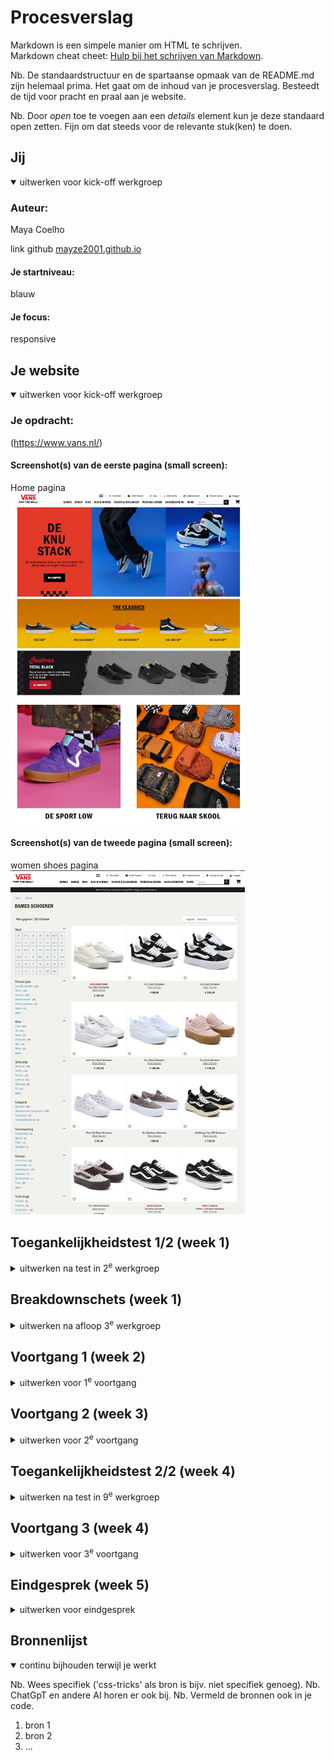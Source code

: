 # Procesverslag
Markdown is een simpele manier om HTML te schrijven.  
Markdown cheat cheet: [Hulp bij het schrijven van Markdown](https://github.com/adam-p/markdown-here/wiki/Markdown-Cheatsheet).

Nb. De standaardstructuur en de spartaanse opmaak van de README.md zijn helemaal prima. Het gaat om de inhoud van je procesverslag. Besteedt de tijd voor pracht en praal aan je website.

Nb. Door *open* toe te voegen aan een *details* element kun je deze standaard open zetten. Fijn om dat steeds voor de relevante stuk(ken) te doen.





## Jij

<details open>
  <summary>uitwerken voor kick-off werkgroep</summary>

  ### Auteur:
  Maya Coelho

  link github [mayze2001.github.io](https://mayze2001.github.io/FED/)

  #### Je startniveau:
  blauw

  #### Je focus:
  responsive
 
</details>





## Je website

<details open>
  <summary>uitwerken voor kick-off werkgroep</summary>

  ### Je opdracht:
  (https://www.vans.nl/)

  #### Screenshot(s) van de eerste pagina (small screen): 
  Home pagina </br>
  <img src="readme-images/vans homepage.jpg" width="375px" alt="omschrijving van de pagina">

  #### Screenshot(s) van de tweede pagina (small screen):
  women shoes pagina </br>
  <img src="readme-images/dames page.jpg" width="375px" alt="omschrijving van de pagina">
 
</details>



## Toegankelijkheidstest 1/2 (week 1)

<details>
  <summary>uitwerken na test in 2<sup>e</sup> werkgroep</summary>

  ### Bevindingen
  Lijst met je bevindingen die in de test naar voren kwamen:

De pagina heeft in het algemeen weinig kleurgebruik, waardoor mensen met kleurblindheid er geen problemen mee zullen hebben. 
Er wordt gebruik gemaakt van descriptieve teksten bij de error messages, waardoor dit ook voor kleurblinden duidelijk blijft.
De keyboard navigator is niet compleet. Bij het einde van de pagina kan je niet door klikken en blijft deze vast zitten.
Het is niet compleet responsive, want als je een mobiel apparaat op horizontaal zet, moet je de pagina opnieuw laden, want hij is anders niet goed weergeefbaar.
Ook kan je bij horizontaal niet goed op de nav klikken, de tekst overlapt.
In de code van de site kan je geen H1 vinden. Ook op het moment van testen met de narrator, kon je merken dat er niet genoeg heading levels zijn, waardoor het luisteren hier naar heel verwarrend is.
De alt van de afbeeldingen zijn niet descriptief, ze zeggen alleen welke categorie schoen het is maar omschrijven het product niet.
Er waren geen videos of audios, dus hier kon ik ook geen tests mee uitvoeren.
Verder waren er ook geen flashy animaties, alleen een paar bewegingen in de banners die heel sloom bewogen met de hover functie.
De kleuren die de site gebruikt (rood, wit & zwart) hebben goed contrast, alles is leesbaar.
Filters worden niet voorgelezen door de narrator, alleen de eerste categorie hiervan wordt voorgelezen als een H2.

</details>



## Breakdownschets (week 1)

<details>
  <summary>uitwerken na afloop 3<sup>e</sup> werkgroep</summary>

## Home page 
<img src="readme-images/homepageannotaties.PNG" width="375px" alt="breakdown van de hele pagina">

## Dames page
<img src="readme-images/damespageannotaties.PNG" width="375px" alt="breakdown van de hele pagina">

</details>





## Voortgang 1 (week 2)

<details>
  <summary>uitwerken voor 1<sup>e</sup> voortgang</summary>

  ### Stand van zaken
Ik vond het weer even moeilijk om weer te beginnen met coderen maar nu ik eenmaal ben begonnen is het alleen maar kwestie van verder werken.

  ### Verslag van meeting
  
Feedback: De eerste banner proberen in de header te zetten. Een section maken van de artikels van de schoenen op de dames schoenen page.
Bedenken als microinteractie: producten in de winkel mand zetten, dus als je op het plusje drukt dat het dan als nummertje naast het mandje verschijnt.

</details>





## Voortgang 2 (week 3)

<details>
  <summary>uitwerken voor 2<sup>e</sup> voortgang</summary>

  ### Stand van zaken
 Vragen voor student assistent:
 1) waarom gaat de image raar strectchen als ik max width zet?
2) waarom gaat de text van mijn 3e section (gele background) onder elkaar in plaats van naast elkaar?

  ### Verslag van meeting

Feedback: class op de body van elke pagina zetten zodat de css niet in de war raakt als ik nth of type gebruik op het moment van properties toevoegen.
Ook minder classes gebruiken waar mogelijk. De algemene site margins weg halen zodat mijn site goed tot de rand zichtbaar is.

</details>



## Toegankelijkheidstest 2/2 (week 4)

<details>
  <summary>uitwerken na test in 9<sup>e</sup> werkgroep</summary>

  ### Bevindingen
  1. De screen reader/narrator leest alle elementen in volgorde voor.
  2. Het geeft het lijst nummer van de li elementen aan.
  3. Het leest de level van de H elementen voor.
  4. Leest gallery elementen goed voor, eerst de alt tekst van de afbeelding en dan de tekst dat erbij hoort.
  5. De paragraven zijn goed verdeelt, zodat alle tekst per levels duidelijk kan worden voorgelezen.

In vergelijking met de daadwerkelijke "vans.nl" is deze wat beter te navigeren met de screen reader, hij leest hier wel alles voor en gaat in de juiste volgorde, ook geeft de narrator aan waar 
klikbaare links zijn en waar niet. Over het algemeen vondt ik mijn website veel beter te werken voor de screen reader dan de echte website. Dit kan liggen aan dat ik de juiste elementen en volgorde heb gebruikt in
de html. In de code van de echte website kon ik niet zo goed zien wat er in dit aspect in de code fout ging, maar in het kort, wat ik tot nu toe heb op mijn website versie werkt veel toegankelijker dan de echte
webshop die ik na maak.
</details>





## Voortgang 3 (week 4)

<details>
  <summary>uitwerken voor 3<sup>e</sup> voortgang</summary>

  ### Stand van zaken
  hier dit ging goed & dit was lastig (neem ook screenshots op van delen van je website en code)

  ### Verslag van meeting
  hier na afloop snel de uitkomsten van de meeting vastleggen

  - punt 1
  - punt 2
  - nog een punt
  - ...

</details>





## Eindgesprek (week 5)

<details>
  <summary>uitwerken voor eindgesprek</summary>

  ### Je uitkomst - karakteristiek screenshots:
  <img src="readme-images/dummy-plaatje.jpg" width="375px" alt="uitomst opdracht 1">


  ### Dit ging goed/Heb ik geleerd: 
  Korte omschrijving met plaatjes

  <img src="readme-images/dummy-plaatje.jpg" width="375px" alt="top">


  ### Dit was lastig/Is niet gelukt:
  Korte omschrijving met plaatjes

  <img src="readme-images/dummy-plaatje.jpg" width="375px" alt="bummer">
</details>





## Bronnenlijst

<details open>
  <summary>continu bijhouden terwijl je werkt</summary>

  Nb. Wees specifiek ('css-tricks' als bron is bijv. niet specifiek genoeg). 
  Nb. ChatGpT en andere AI horen er ook bij.
  Nb. Vermeld de bronnen ook in je code.

  1. bron 1
  2. bron 2
  3. ...

</details>
